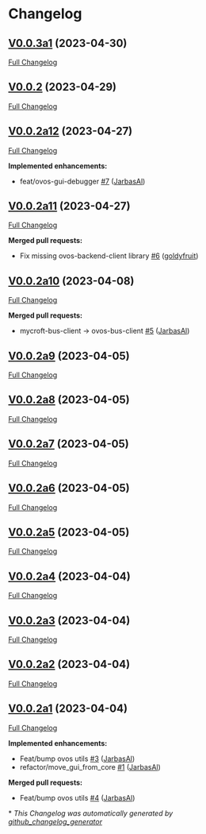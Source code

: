 # Changelog

## [V0.0.3a1](https://github.com/OpenVoiceOS/ovos-gui/tree/V0.0.3a1) (2023-04-30)

[Full Changelog](https://github.com/OpenVoiceOS/ovos-gui/compare/V0.0.2...V0.0.3a1)

## [V0.0.2](https://github.com/OpenVoiceOS/ovos-gui/tree/V0.0.2) (2023-04-29)

[Full Changelog](https://github.com/OpenVoiceOS/ovos-gui/compare/V0.0.2a12...V0.0.2)

## [V0.0.2a12](https://github.com/OpenVoiceOS/ovos-gui/tree/V0.0.2a12) (2023-04-27)

[Full Changelog](https://github.com/OpenVoiceOS/ovos-gui/compare/V0.0.2a11...V0.0.2a12)

**Implemented enhancements:**

- feat/ovos-gui-debugger [\#7](https://github.com/OpenVoiceOS/ovos-gui/pull/7) ([JarbasAl](https://github.com/JarbasAl))

## [V0.0.2a11](https://github.com/OpenVoiceOS/ovos-gui/tree/V0.0.2a11) (2023-04-27)

[Full Changelog](https://github.com/OpenVoiceOS/ovos-gui/compare/V0.0.2a10...V0.0.2a11)

**Merged pull requests:**

- Fix missing ovos-backend-client library [\#6](https://github.com/OpenVoiceOS/ovos-gui/pull/6) ([goldyfruit](https://github.com/goldyfruit))

## [V0.0.2a10](https://github.com/OpenVoiceOS/ovos-gui/tree/V0.0.2a10) (2023-04-08)

[Full Changelog](https://github.com/OpenVoiceOS/ovos-gui/compare/V0.0.2a9...V0.0.2a10)

**Merged pull requests:**

- mycroft-bus-client -\> ovos-bus-client [\#5](https://github.com/OpenVoiceOS/ovos-gui/pull/5) ([JarbasAl](https://github.com/JarbasAl))

## [V0.0.2a9](https://github.com/OpenVoiceOS/ovos-gui/tree/V0.0.2a9) (2023-04-05)

[Full Changelog](https://github.com/OpenVoiceOS/ovos-gui/compare/V0.0.2a8...V0.0.2a9)

## [V0.0.2a8](https://github.com/OpenVoiceOS/ovos-gui/tree/V0.0.2a8) (2023-04-05)

[Full Changelog](https://github.com/OpenVoiceOS/ovos-gui/compare/V0.0.2a7...V0.0.2a8)

## [V0.0.2a7](https://github.com/OpenVoiceOS/ovos-gui/tree/V0.0.2a7) (2023-04-05)

[Full Changelog](https://github.com/OpenVoiceOS/ovos-gui/compare/V0.0.2a6...V0.0.2a7)

## [V0.0.2a6](https://github.com/OpenVoiceOS/ovos-gui/tree/V0.0.2a6) (2023-04-05)

[Full Changelog](https://github.com/OpenVoiceOS/ovos-gui/compare/V0.0.2a5...V0.0.2a6)

## [V0.0.2a5](https://github.com/OpenVoiceOS/ovos-gui/tree/V0.0.2a5) (2023-04-05)

[Full Changelog](https://github.com/OpenVoiceOS/ovos-gui/compare/V0.0.2a4...V0.0.2a5)

## [V0.0.2a4](https://github.com/OpenVoiceOS/ovos-gui/tree/V0.0.2a4) (2023-04-04)

[Full Changelog](https://github.com/OpenVoiceOS/ovos-gui/compare/V0.0.2a3...V0.0.2a4)

## [V0.0.2a3](https://github.com/OpenVoiceOS/ovos-gui/tree/V0.0.2a3) (2023-04-04)

[Full Changelog](https://github.com/OpenVoiceOS/ovos-gui/compare/V0.0.2a2...V0.0.2a3)

## [V0.0.2a2](https://github.com/OpenVoiceOS/ovos-gui/tree/V0.0.2a2) (2023-04-04)

[Full Changelog](https://github.com/OpenVoiceOS/ovos-gui/compare/V0.0.2a1...V0.0.2a2)

## [V0.0.2a1](https://github.com/OpenVoiceOS/ovos-gui/tree/V0.0.2a1) (2023-04-04)

[Full Changelog](https://github.com/OpenVoiceOS/ovos-gui/compare/df12af7ee5204fdf331a0694fc1dafa2a54e2a5a...V0.0.2a1)

**Implemented enhancements:**

- Feat/bump ovos utils [\#3](https://github.com/OpenVoiceOS/ovos-gui/pull/3) ([JarbasAl](https://github.com/JarbasAl))
- refactor/move\_gui\_from\_core [\#1](https://github.com/OpenVoiceOS/ovos-gui/pull/1) ([JarbasAl](https://github.com/JarbasAl))

**Merged pull requests:**

- Feat/bump ovos utils [\#4](https://github.com/OpenVoiceOS/ovos-gui/pull/4) ([JarbasAl](https://github.com/JarbasAl))



\* *This Changelog was automatically generated by [github_changelog_generator](https://github.com/github-changelog-generator/github-changelog-generator)*
